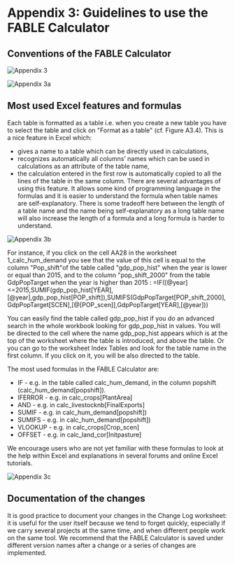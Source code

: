 # Appendix 3: Guidelines to use the FABLE Calculator

## Conventions of the FABLE Calculator

![Appendix 3](https://user-images.githubusercontent.com/68918893/88806475-c3581380-d1b0-11ea-9c23-f2df3afe4d68.png)

![Appendix 3a](https://user-images.githubusercontent.com/68918893/88806753-1df16f80-d1b1-11ea-8403-4a790f9c3c70.png)

## Most used Excel features and formulas

Each table is formatted as a table i.e. when you create a new table you have to select the table and click on "Format as a table" (cf. Figure A3.4). This is a nice feature in Excel which:
- gives a name to a table which can be directly used in calculations,
- recognizes automatically all columns’ names which can be used in calculations as an attribute of the table name,
- the calculation entered in the first row is automatically copied to all the lines of the table in the same column.
There are several advantages of using this feature. It allows some kind of programming language in the formulas and it is easier to understand the formula when table names are self-explanatory. There is some tradeoff here between the length of a table name and the name being self-explanatory as a long table name will also increase the length of a formula and a long formula is harder to understand.

![Appendix 3b](https://user-images.githubusercontent.com/68918893/88807156-a4a64c80-d1b1-11ea-8c25-9831c43e370b.png)

For instance, if you click on the cell AA28 in the worksheet 1_calc_hum_demand you see that the value of this cell is equal to the column "Pop_shift"of the table called "gdp_pop_hist" when the year is lower or equal than 2015, and to the column "pop_shift_2000" from the table GdpPopTarget when the year is higher than 2015 :
=IF([@year]<=2015,SUMIF(gdp_pop_hist[YEAR],[@year],gdp_pop_hist[POP_shift]),SUMIFS(GdpPopTarget[POP_shift_2000],GdpPopTarget[SCEN],[@[POP_scen]],GdpPopTarget[YEAR],[@year]))

You can easily find the table called gdp_pop_hist if you do an advanced search in the whole workbook looking for gdp_pop_hist in values. You will be directed to the cell where the name gdp_pop_hist appears which is at the top of the worksheet where the table is introduced, and above the table. Or you can go to the worksheet Index Tables and look for the table name in the first column. If you click on it, you will be also directed to the table.

The most used formulas in the FABLE Calculator are:

- IF - e.g. in the table called calc_hum_demand, in the column popshift (calc_hum_demand[popshift]).
- IFERROR - e.g. in calc_crops[PlantArea]
- AND - e.g. in calc_livestocknb[FinalExports]
- SUMIF - e.g. in calc_hum_demand[popshift])
- SUMIFS - e.g. in calc_hum_demand[popshift])
- VLOOKUP - e.g. in calc_crops[Crop_scen]
- OFFSET - e.g. in calc_land_cor[Initpasture]

We encourage users who are not yet familiar with these formulas to look at the help within Excel and explanations in several forums and online Excel tutorials.

![Appendix 3c](https://user-images.githubusercontent.com/68918893/88807285-d4555480-d1b1-11ea-8eb0-2a98d1bae209.png)

## Documentation of the changes

It is good practice to document your changes in the Change Log worksheet: it is useful for the user itself because we tend to forget quickly, especially if we carry several projects at the same time, and when different people work on the same tool. We recommend that the FABLE Calculator is saved under different version names after a change or a series of changes are implemented.
